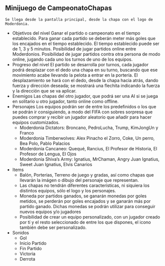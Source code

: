 ## Minijuego de CampeonatoChapas

    Se llega desde la pantalla principal, desde la chapa con el logo de Moderdonia.

* Objetivos del nivel
  Ganar el partido o campeonato en el tiempo establecido.
  Para ganar cada partido se deberán meter más goles que los encajados en el tiempo establecido.
  El tiempo establecido puede ser de 1, 3 y 5 minutos.
  Posibilidad de jugar partidos online entre Moderdonios.
  Posibilidad de jugar partidos contra otra persona de modo online, jugando cada uno los turnos de uno de los equipos.
* Progreso del nivel
  El partido se desarrolla por turnos, cada jugador podrá desplazar con el dedo una chapa en su turno, buscando que ese movimiento acabe llevando la pelota a entrar en la portería.
  El desplazamiento se hará con el dedo, desde la chapa hacia atrás, dando fuerza y dirección deseada; se mostrará una flechita indicando la fuerza y la dirección que se va aplicar.
* Enemigos
  Las chapas del otro jugador, que podrá ser una AI si se juega en solitario u otro jugador, tanto online como offline.
* Personajes
  Los equipos podrán ser de entre los predefinidos o los que se podrán ir consiguiendo, a modo del FIFA con sobres sorpresa que puedes comprar y recibir un jugador aleatorio que añadir para hacer equipos customizados.
  * Moderdonia Dictators: Broncano, PedroLucha, Trump, KimJongUn y Franco
  * Moderdonia Timberwolves: Alex Pinacho el Zorro, Coke, Un perro, Bea Polo, Pablo Palacios
  * Moderdonia Cancaneo: Quequé, Rancius, El Profesor de Historia, El Profesor de Lengua, El Ojos
  * Moderdonia Shiva’s Army: Ignatius, MrChaman, Angry Juan Ignatius, Sweet Juan Ignatius, Elvis Canarios
* Items
  * Balón, Porterias, Terreno de juego y gradas, así como chapas que llevarán la imágen o dibujo del personaje que representan.
  * Las chapas no tendrán diferentes características, ni siquiera los distintos equipos, sólo el logo y los personajes.
  * Moneda por partidos ganados, se ganarán monedas por goles metidos, se perderán por goles encajados y se ganarán más por partido ganado. Dichas monedas se podrán utilizar para conseguir nuevos equipos y/o jugadores
  * Posibilidad de crear un equipo personalizado, con un jugador creado por tí y el resto seleccionado de entre los que dispones, el icono también debe ser personalizado.
* Sonidos
  * Gol
  * Inicio Partido
  * Fin Partido
  * Victoria
  * Derrota
